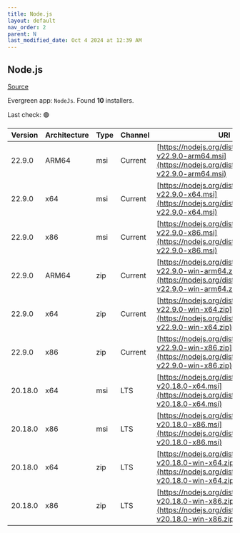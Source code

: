 ```yaml
---
title: Node.js
layout: default
nav_order: 2
parent: N
last_modified_date: Oct 4 2024 at 12:39 AM
---
```


## Node.js

[Source](https://nodejs.org/)

Evergreen app: `NodeJs`. Found **10** installers.

Last check: 🟢

| Version | Architecture | Type | Channel | URI                                                                                                                      |
| ------- | ------------ | ---- | ------- | ------------------------------------------------------------------------------------------------------------------------ |
| 22.9.0  | ARM64        | msi  | Current | [https://nodejs.org/dist/v22.9.0/node-v22.9.0-arm64.msi](https://nodejs.org/dist/v22.9.0/node-v22.9.0-arm64.msi)         |
| 22.9.0  | x64          | msi  | Current | [https://nodejs.org/dist/v22.9.0/node-v22.9.0-x64.msi](https://nodejs.org/dist/v22.9.0/node-v22.9.0-x64.msi)             |
| 22.9.0  | x86          | msi  | Current | [https://nodejs.org/dist/v22.9.0/node-v22.9.0-x86.msi](https://nodejs.org/dist/v22.9.0/node-v22.9.0-x86.msi)             |
| 22.9.0  | ARM64        | zip  | Current | [https://nodejs.org/dist/v22.9.0/node-v22.9.0-win-arm64.zip](https://nodejs.org/dist/v22.9.0/node-v22.9.0-win-arm64.zip) |
| 22.9.0  | x64          | zip  | Current | [https://nodejs.org/dist/v22.9.0/node-v22.9.0-win-x64.zip](https://nodejs.org/dist/v22.9.0/node-v22.9.0-win-x64.zip)     |
| 22.9.0  | x86          | zip  | Current | [https://nodejs.org/dist/v22.9.0/node-v22.9.0-win-x86.zip](https://nodejs.org/dist/v22.9.0/node-v22.9.0-win-x86.zip)     |
| 20.18.0 | x64          | msi  | LTS     | [https://nodejs.org/dist/v20.18.0/node-v20.18.0-x64.msi](https://nodejs.org/dist/v20.18.0/node-v20.18.0-x64.msi)         |
| 20.18.0 | x86          | msi  | LTS     | [https://nodejs.org/dist/v20.18.0/node-v20.18.0-x86.msi](https://nodejs.org/dist/v20.18.0/node-v20.18.0-x86.msi)         |
| 20.18.0 | x64          | zip  | LTS     | [https://nodejs.org/dist/v20.18.0/node-v20.18.0-win-x64.zip](https://nodejs.org/dist/v20.18.0/node-v20.18.0-win-x64.zip) |
| 20.18.0 | x86          | zip  | LTS     | [https://nodejs.org/dist/v20.18.0/node-v20.18.0-win-x86.zip](https://nodejs.org/dist/v20.18.0/node-v20.18.0-win-x86.zip) |
